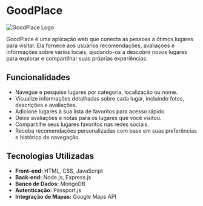 # GoodPlace

![GoodPlace Logo](logo.png)

GoodPlace é uma aplicação web que conecta as pessoas a ótimos lugares para visitar. Ela fornece aos usuários recomendações, avaliações e informações sobre vários locais, ajudando-os a descobrir novos lugares para explorar e compartilhar suas próprias experiências.

## Funcionalidades

- Navegue e pesquise lugares por categoria, localização ou nome.
- Visualize informações detalhadas sobre cada lugar, incluindo fotos, descrições e avaliações.
- Adicione lugares à sua lista de favoritos para acesso rápido.
- Deixe avaliações e notas para os lugares que você visitou.
- Compartilhe seus lugares favoritos nas redes sociais.
- Receba recomendações personalizadas com base em suas preferências e histórico de navegação.

## Tecnologias Utilizadas

- **Front-end:** HTML, CSS, JavaScript
- **Back-end:** Node.js, Express.js
- **Banco de Dados:** MongoDB
- **Autenticação:** Passport.js
- **Integração de Mapas:** Google Maps API

